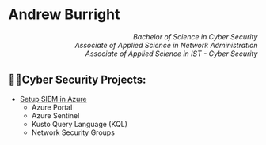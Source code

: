 <h1>Andrew Burright</h1>
<div align="right">
<h6>Bachelor of Science in Cyber Security<br /> Associate of Applied Science in Network Administration </br> Associate of Applied Science in IST - Cyber Security</h6>
</div>

<h2>👨‍💻Cyber Security Projects:</h2>

- [Setup SIEM in Azure](www.google.com)
  - Azure Portal
  - Azure Sentinel
  - Kusto Query Language (KQL)
  - Network Security Groups
